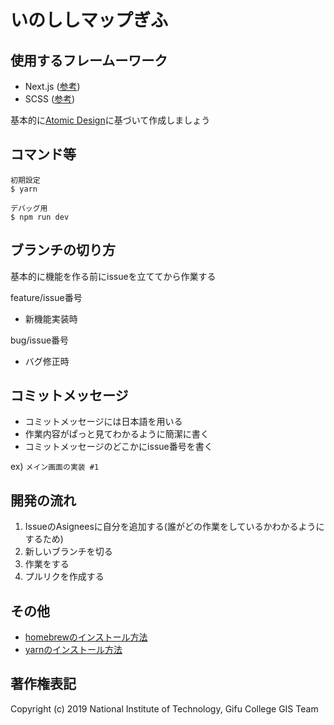 # いのししマップぎふ

## 使用するフレームーワーク
- Next.js ([参考](https://qiita.com/tsuuuuu_san/items/790ee15ed435b9860f57))
- SCSS ([参考](https://dev.classmethod.jp/slide/scss-tutorial/))

基本的に[Atomic Design](https://bit.ly/2QqaTKl)に基づいて作成しましょう

## コマンド等
```
初期設定
$ yarn

デバッグ用
$ npm run dev
```

## ブランチの切り方
基本的に機能を作る前にissueを立ててから作業する

feature/issue番号
- 新機能実装時

bug/issue番号
- バグ修正時

## コミットメッセージ
- コミットメッセージには日本語を用いる
- 作業内容がぱっと見てわかるように簡潔に書く
- コミットメッセージのどこかにissue番号を書く

ex) `メイン画面の実装 #1`

## 開発の流れ
1. IssueのAsigneesに自分を追加する(誰がどの作業をしているかわかるようにするため)
2. 新しいブランチを切る
3. 作業をする
4. プルリクを作成する 

## その他
- [homebrewのインストール方法](https://brew.sh/)
- [yarnのインストール方法](https://yarnpkg.com/lang/ja/docs/install/#mac-stable)

## 著作権表記
Copyright (c) 2019 National Institute of Technology, Gifu College GIS Team
